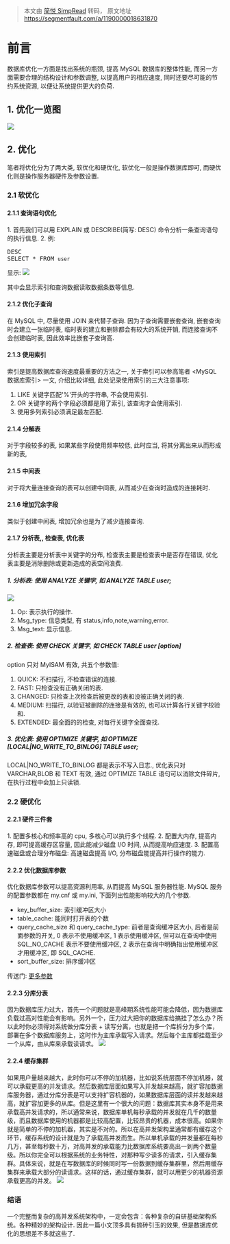 > 本文由 [简悦 SimpRead](http://ksria.com/simpread/) 转码， 原文地址 https://segmentfault.com/a/1190000018631870

# 前言

数据库优化一方面是找出系统的瓶颈, 提高 MySQL 数据库的整体性能, 而另一方面需要合理的结构设计和参数调整, 以提高用户的相应速度, 同时还要尽可能的节约系统资源, 以便让系统提供更大的负荷.

## 1\. 优化一览图

![](https://segmentfault.com/img/bVbqner?w=990&h=607)

## 2\. 优化

笔者将优化分为了两大类, 软优化和硬优化, 软优化一般是操作数据库即可, 而硬优化则是操作服务器硬件及参数设置.

### 2.1 软优化

#### 2.1.1 查询语句优化

1\. 首先我们可以用 EXPLAIN 或 DESCRIBE(简写: DESC) 命令分析一条查询语句的执行信息.
2\. 例:

 <span type="button" data-toggle="tooltip" data-placement="top" data-clipboard-text="DESC SELECT * FROM `user`" title="" data-original-title="复制"><pre>DESC SELECT * FROM `user`
</pre>

显示:
![](https://segmentfault.com/img/bVbqlbi?w=681&h=56)

其中会显示索引和查询数据读取数据条数等信息.

#### 2.1.2 优化子查询

在 MySQL 中, 尽量使用 JOIN 来代替子查询. 因为子查询需要嵌套查询, 嵌套查询时会建立一张临时表, 临时表的建立和删除都会有较大的系统开销, 而连接查询不会创建临时表, 因此效率比嵌套子查询高.

#### 2.1.3 使用索引

索引是提高数据库查询速度最重要的方法之一, 关于索引可以参高笔者 <MySQL 数据库索引> 一文, 介绍比较详细, 此处记录使用索引的三大注意事项:

1.  LIKE 关键字匹配'%'开头的字符串, 不会使用索引.
2.  OR 关键字的两个字段必须都是用了索引, 该查询才会使用索引.
3.  使用多列索引必须满足最左匹配.

#### 2.1.4 分解表

对于字段较多的表, 如果某些字段使用频率较低, 此时应当, 将其分离出来从而形成新的表,

#### 2.1.5 中间表

对于将大量连接查询的表可以创建中间表, 从而减少在查询时造成的连接耗时.

#### 2.1.6 增加冗余字段

类似于创建中间表, 增加冗余也是为了减少连接查询.

#### 2.1.7 分析表,, 检查表, 优化表

分析表主要是分析表中关键字的分布, 检查表主要是检查表中是否存在错误, 优化表主要是消除删除或更新造成的表空间浪费.

##### 1\. 分析表: 使用 ANALYZE 关键字, 如 ANALYZE TABLE user;

![](https://segmentfault.com/img/bVbqlbl?w=323&h=55)

1.  Op: 表示执行的操作.
2.  Msg_type: 信息类型, 有 status,info,note,warning,error.
3.  Msg_text: 显示信息.

##### 2\. 检查表: 使用 CHECK 关键字, 如 CHECK TABLE user [option]

option 只对 MyISAM 有效, 共五个参数值:

1.  QUICK: 不扫描行, 不检查错误的连接.
2.  FAST: 只检查没有正确关闭的表.
3.  CHANGED: 只检查上次检查后被更改的表和没被正确关闭的表.
4.  MEDIUM: 扫描行, 以验证被删除的连接是有效的, 也可以计算各行关键字校验和.
5.  EXTENDED: 最全面的的检查, 对每行关键字全面查找.

##### 3\. 优化表: 使用 OPTIMIZE 关键字, 如 OPTIMIZE [LOCAL|NO_WRITE_TO_BINLOG] TABLE user;

LOCAL|NO_WRITE_TO_BINLOG 都是表示不写入日志., 优化表只对 VARCHAR,BLOB 和 TEXT 有效, 通过 OPTIMIZE TABLE 语句可以消除文件碎片, 在执行过程中会加上只读锁.

### 2.2 硬优化

#### 2.2.1 硬件三件套

1\. 配置多核心和频率高的 cpu, 多核心可以执行多个线程.
2\. 配置大内存, 提高内存, 即可提高缓存区容量, 因此能减少磁盘 I/O 时间, 从而提高响应速度.
3\. 配置高速磁盘或合理分布磁盘: 高速磁盘提高 I/O, 分布磁盘能提高并行操作的能力.

#### 2.2.2 优化数据库参数

优化数据库参数可以提高资源利用率, 从而提高 MySQL 服务器性能. MySQL 服务的配置参数都在 my.cnf 或 my.ini, 下面列出性能影响较大的几个参数.

*   key_buffer_size: 索引缓冲区大小
*   table_cache: 能同时打开表的个数
*   query_cache_size 和 query_cache_type: 前者是查询缓冲区大小, 后者是前面参数的开关, 0 表示不使用缓冲区, 1 表示使用缓冲区, 但可以在查询中使用 SQL_NO_CACHE 表示不要使用缓冲区, 2 表示在查询中明确指出使用缓冲区才用缓冲区, 即 SQL_CACHE.
*   sort_buffer_size: 排序缓冲区

传送门: [更多参数](https://www.mysql.com/cn/why-mysql/performance/index.html)

#### 2.2.3 分库分表

因为数据库压力过大，首先一个问题就是高峰期系统性能可能会降低，因为数据库负载过高对性能会有影响。另外一个，压力过大把你的数据库给搞挂了怎么办？所以此时你必须得对系统做分库分表 + 读写分离，也就是把一个库拆分为多个库，部署在多个数据库服务上，这时作为主库承载写入请求。然后每个主库都挂载至少一个从库，由从库来承载读请求。
![](https://segmentfault.com/img/bVbqn8N?w=613&h=712)

#### 2.2.4 缓存集群

如果用户量越来越大，此时你可以不停的加机器，比如说系统层面不停加机器，就可以承载更高的并发请求。然后数据库层面如果写入并发越来越高，就扩容加数据库服务器，通过分库分表是可以支持扩容机器的，如果数据库层面的读并发越来越高，就扩容加更多的从库。但是这里有一个很大的问题：数据库其实本身不是用来承载高并发请求的，所以通常来说，数据库单机每秒承载的并发就在几千的数量级，而且数据库使用的机器都是比较高配置，比较昂贵的机器，成本很高。如果你就是简单的不停的加机器，其实是不对的。所以在高并发架构里通常都有缓存这个环节，缓存系统的设计就是为了承载高并发而生。所以单机承载的并发量都在每秒几万，甚至每秒数十万，对高并发的承载能力比数据库系统要高出一到两个数量级。所以你完全可以根据系统的业务特性，对那种写少读多的请求，引入缓存集群。具体来说，就是在写数据库的时候同时写一份数据到缓存集群里，然后用缓存集群来承载大部分的读请求。这样的话，通过缓存集群，就可以用更少的机器资源承载更高的并发。
![](https://segmentfault.com/img/bVbqn8O?w=656&h=709)

### 结语

一个完整而复杂的高并发系统架构中，一定会包含：各种复杂的自研基础架构系统。各种精妙的架构设计. 因此一篇小文顶多具有抛砖引玉的效果, 但是数据库优化的思想差不多就这些了.</span>